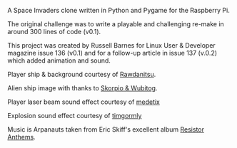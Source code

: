 A Space Invaders clone written in Python and Pygame for the Raspberry Pi.

The original challenge was to write a playable and challenging re-make in around 300 lines of code (v0.1). 

This project was created by Russell Barnes for Linux User & Developer magazine issue 136 (v0.1) and for a follow-up article in issue 137 (v.0.2) which added animation and sound.

Player ship & background courtesy of [Rawdanitsu](http://opengameart.org/users/rawdanitsu).

Alien ship image with thanks to [Skorpio & Wubitog](http://opengameart.org/content/3-spaceships).

Player laser beam sound effect courtesy of [medetix](www.freesound.org/people/medetix)

Explosion sound effect courtesy of [timgormly](www.freesound.org/people/timgormly)

Music is Arpanauts taken from Eric Skiff's excellent album [Resistor Anthems](http://freemusicarchive.org/music/eric_skiff).